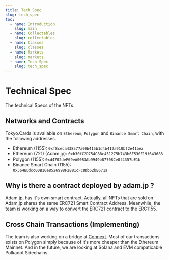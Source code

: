 ```yaml
---
title: Tech Spec 
slug: tech_spec
toc:
  - name: Introduction
    slug: main 
  - name: Collectables 
    slug: collectables 
  - name: Classes 
    slug: classes 
  - name: Markets 
    slug: markets 
  - name: Tech Spec 
    slug: tech_spec 
---
```


# Technical Spec
The technical Specs of the NFTs.

## Networks and Contracts
Tokyo.Cards is avaliable on ``Ethereum``, ``Polygon`` and ``Binance Smart Chain``, with the following addresses.

- Ethereum (1155): ``0xf8ceca438577a00b415b1d4b412a910bf2e41bea``
- Ethereum (721) (Adam.jp): ``0xb30fC2D754C88c451275b743b6F530F19f643683``
- Polygon (1155): ``0xd4702deF69eA0083Ab9949b87708Ce0f4357bE1b``
- Binance Smart Chain (1155): ``0x364BDdcc00B10e8526998F2B81cFC8Db62bE671a``

## Why is there a contract deployed by adam.jp ?
Adam.jp, has it's own smart contract. Actually, all NFTs that are sold on Adam.jp shares the same ERC721 Smart Contract Address. Meanwhile, the team is working on a way to convert the ERC721 contract to the ERC1155.

## Cross Chain Transactions (Implementing)
The team is also working on a bridge at [Connext](https://connext.network/).
Most of our transactions exists on Polygon simply because of it's more cheaper than the Ethereum Mainnet.
And in the future, we are looking at Solana and EVM compaticable Polkadot Sidechains.
